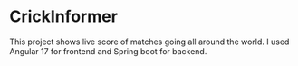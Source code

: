 # CrickInformer
This project shows live score of matches going all around the world. I used Angular 17 for frontend and Spring boot for backend.
